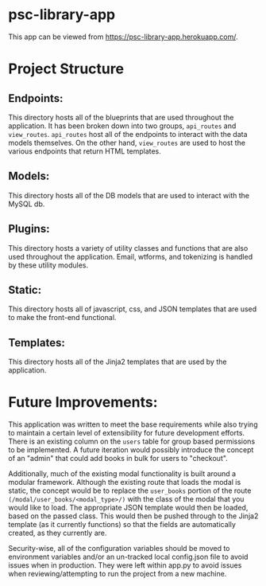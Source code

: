 # psc-library-app

This app can be viewed from https://psc-library-app.herokuapp.com/.

# Project Structure
## Endpoints:
This directory hosts all of the blueprints that are used throughout the application.
It has been broken down into two groups, `api_routes` and `view_routes`. `api_routes` host all of the endpoints to interact with the data models themselves. 
On the other hand, `view_routes` are used to host the various endpoints that return HTML templates.

## Models:
This directory hosts all of the DB models that are used to interact with the MySQL db.

## Plugins:
This directory hosts a variety of utility classes and functions that are also used throughout the application. Email, wtforms, and tokenizing is handled by these utility modules.

## Static:
This directory hosts all of javascript, css, and JSON templates that are used to make the front-end functional.

## Templates:
This directory hosts all of the Jinja2 templates that are used by the application.

# Future Improvements:
This application was written to meet the base requirements while also trying to maintain a certain level of extensibility for future development efforts. 
There is an existing column on the `users` table for group based permissions to be implemented.
A future iteration would possibly introduce the concept of an "admin" that could add books in bulk for users to "checkout".

Additionally, much of the existing modal functionality is built around a modular framework. 
Although the existing route that loads the modal is static, the concept would be to replace the `user_books` portion of the route `(/modal/user_books/<modal_type>/)` with the class of the modal that you would like to load. 
The appropriate JSON template would then be loaded, based on the passed class. 
This would then be pushed through to the Jinja2 template (as it currently functions) so that the fields are automatically created, as they currently are.

Security-wise, all of the configuration variables should be moved to environment variables and/or an un-tracked local config.json file to avoid issues when in production.
They were left within app.py to avoid issues when reviewing/attempting to run the project from a new machine.